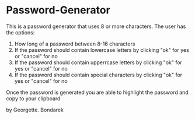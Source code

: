 # Password-Generator


This is a password generator that uses 8 or more characters.  The user has the options:

1. How long of a password between 8-16 characters 
2. If the password should contain lowercase letters by clicking "ok" for yes or "cancel" for no
3. If the password should contain upperrcase letters by clicking "ok" for yes or "cancel" for no
4. If the password should contain special characters by clicking "ok" for yes or "cancel" for no

Once the password is generated you are able to highlight the password and copy to your clipboard




by Georgette. Bondarek 
